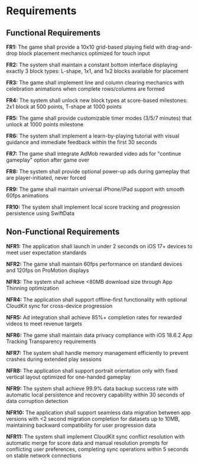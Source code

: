 # Requirements

## Functional Requirements

**FR1:** The game shall provide a 10x10 grid-based playing field with drag-and-drop block placement mechanics optimized for touch input

**FR2:** The system shall maintain a constant bottom interface displaying exactly 3 block types: L-shape, 1x1, and 1x2 blocks available for placement

**FR3:** The game shall implement line and column clearing mechanics with celebration animations when complete rows/columns are formed

**FR4:** The system shall unlock new block types at score-based milestones: 2x1 block at 500 points, T-shape at 1000 points

**FR5:** The game shall provide customizable timer modes (3/5/7 minutes) that unlock at 1000 points milestone

**FR6:** The system shall implement a learn-by-playing tutorial with visual guidance and immediate feedback within the first 30 seconds

**FR7:** The game shall integrate AdMob rewarded video ads for "continue gameplay" option after game over

**FR8:** The system shall provide optional power-up ads during gameplay that are player-initiated, never forced

**FR9:** The game shall maintain universal iPhone/iPad support with smooth 60fps animations

**FR10:** The system shall implement local score tracking and progression persistence using SwiftData

## Non-Functional Requirements

**NFR1:** The application shall launch in under 2 seconds on iOS 17+ devices to meet user expectation standards

**NFR2:** The game shall maintain 60fps performance on standard devices and 120fps on ProMotion displays

**NFR3:** The system shall achieve <80MB download size through App Thinning optimization

**NFR4:** The application shall support offline-first functionality with optional CloudKit sync for cross-device progression

**NFR5:** Ad integration shall achieve 85%+ completion rates for rewarded videos to meet revenue targets

**NFR6:** The game shall maintain data privacy compliance with iOS 18.6.2 App Tracking Transparency requirements

**NFR7:** The system shall handle memory management efficiently to prevent crashes during extended play sessions

**NFR8:** The application shall support portrait orientation only with fixed vertical layout optimized for one-handed gameplay

**NFR9:** The system shall achieve 99.9% data backup success rate with automatic local persistence and recovery capability within 30 seconds of data corruption detection

**NFR10:** The application shall support seamless data migration between app versions with <2 second migration completion for datasets up to 10MB, maintaining backward compatibility for user progression data

**NFR11:** The system shall implement CloudKit sync conflict resolution with automatic merge for score data and manual resolution prompts for conflicting user preferences, completing sync operations within 5 seconds on stable network connections
